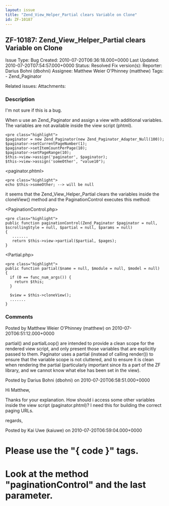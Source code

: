 ```yaml
---
layout: issue
title: "Zend_View_Helper_Partial clears Variable on Clone"
id: ZF-10187
---
```


ZF-10187: Zend\_View\_Helper\_Partial clears Variable on Clone
--------------------------------------------------------------

 Issue Type: Bug Created: 2010-07-20T06:36:18.000+0000 Last Updated: 2010-07-20T07:54:57.000+0000 Status: Resolved Fix version(s): 
 Reporter:  Darius Bohni (dbohni)  Assignee:  Matthew Weier O'Phinney (matthew)  Tags: - Zend\_Paginator
 
 Related issues: 
 Attachments: 
### Description

I'm not sure if this is a bug.

When u use an Zend\_Paginator and assign a view with additional variables. The variables are not available inside the view script (phtml).

 
    <pre class="highlight"> 
    $paginator = new Zend_Paginator(new Zend_Paginator_Adapter_Null(100));
    $paginator->setCurrentPageNumber(1);
    $paginator->setItemCountPerPage(10);
    $paginator->setPageRange(10);
    $this->view->assign('paginator', $paginator);   
    $this->view->assign('someOther', "value10");   


<paginator.phtml>

 
    <pre class="highlight"> 
    echo $this->someOther; --> will be null


it seems that the Zend\_View\_Helper\_Partial clears the variables inside the cloneView() method and the PaginationControl executes this method:

<PaginationControl.php>

 
    <pre class="highlight"> 
    public function paginationControl(Zend_Paginator $paginator = null, $scrollingStyle = null, $partial = null, $params = null)
    {
       .......
       return $this->view->partial($partial, $pages);
    }


<Partial.php>

 
    <pre class="highlight"> 
    public function partial($name = null, $module = null, $model = null)
    {
      if (0 == func_num_args()) {
        return $this; 
      }
    
      $view = $this->cloneView();
      .......
    }


 

 

### Comments

Posted by Matthew Weier O'Phinney (matthew) on 2010-07-20T06:51:12.000+0000

partial() and partialLoop() are intended to provide a clean scope for the rendered view script, and only present those variables that are explicitly passed to them. Paginator uses a partial (instead of calling render()) to ensure that the variable scope is not cluttered, and to ensure it is clean when rendering the partial (particularly important since its a part of the ZF library, and we cannot know what else has been set in the view).

 

 

Posted by Darius Bohni (dbohni) on 2010-07-20T06:58:51.000+0000

Hi Matthew,

Thanks for your explanation. How should i access some other variables inside the view script (paginator.phtml)? I need this for building the correct paging URLs.

regards,

 

 

Posted by Kai Uwe (kaiuwe) on 2010-07-20T06:59:04.000+0000

Please use the "{ code }" tags.
===============================

Look at the method "paginationControl" and the last parameter.
==============================================================

 

 